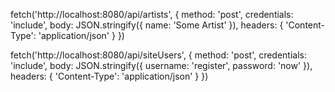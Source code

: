 fetch('http://localhost:8080/api/artists', {
  method: 'post',
  credentials: 'include',
  body: JSON.stringify({ name: 'Some Artist' }),
  headers: {
    'Content-Type': 'application/json'
  }
})

fetch('http://localhost:8080/api/siteUsers', {
  method: 'post',
  credentials: 'include',
  body: JSON.stringify({ username: 'register', password: 'now' }),
  headers: {
    'Content-Type': 'application/json'
  }
})